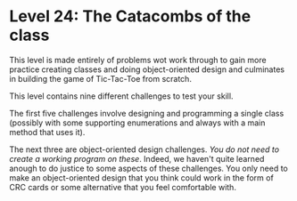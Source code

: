 # Level 24: The Catacombs of the class

This level is made entirely of problems wot work through to gain more practice creating classes and doing object-oriented design and culminates in building the game of Tic-Tac-Toe from scratch.

This level contains nine different challenges to test your skill.

The first five challenges involve designing and programming a single class (possibly with some supporting enumerations and always with a main method that uses it).

The next three are object-oriented design challenges. *You do not need to create a working program on these*. Indeed, we haven't quite learned anough to do justice to some aspects of these challenges. You only need to make an object-oriented design that you think could work in the form of CRC cards or some alternative that you feel comfortable with.
